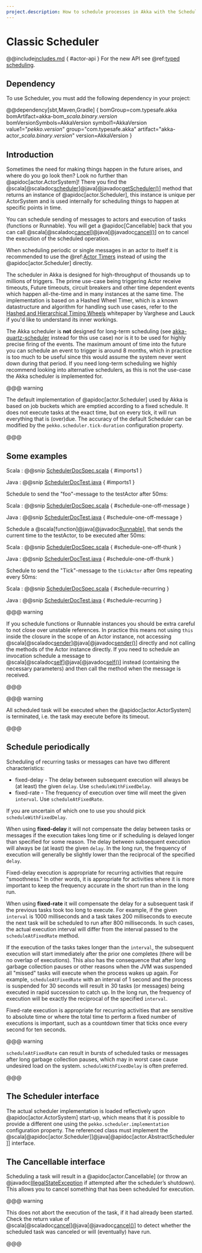 ```yaml
---
project.description: How to schedule processes in Akka with the Scheduler.
---
```

# Classic Scheduler

@@include[includes.md](includes.md) { #actor-api }
For the new API see @ref:[typed scheduling](typed/interaction-patterns.md#typed-scheduling).

## Dependency

To use Scheduler, you must add the following dependency in your project:

@@dependency[sbt,Maven,Gradle] {
  bomGroup=com.typesafe.akka bomArtifact=akka-bom_$scala.binary.version$ bomVersionSymbols=AkkaVersion
  symbol1=AkkaVersion
  value1="$pekko.version$"
  group="com.typesafe.akka"
  artifact="akka-actor_$scala.binary.version$"
  version=AkkaVersion
}

## Introduction

Sometimes the need for making things happen in the future arises, and where do
you go look then?  Look no further than @apidoc[actor.ActorSystem]! There you find the
@scala[@scaladoc[scheduler](pekko.actor.ActorSystem#scheduler:org.apache.pekko.actor.Scheduler)]@java[@javadoc[getScheduler()](pekko.actor.ActorSystem#getScheduler())] method that returns an instance of
@apidoc[actor.Scheduler], this instance is unique per ActorSystem and is
used internally for scheduling things to happen at specific points in time.

You can schedule sending of messages to actors and execution of tasks
(functions or Runnable).  You will get a @apidoc[Cancellable] back that you can call
@scala[@scaladoc[cancel](pekko.actor.Cancellable#cancel():Boolean)]@java[@javadoc[cancel()](pekko.actor.Cancellable#cancel())] on to cancel the execution of the scheduled operation.

When scheduling periodic or single messages in an actor to itself it is recommended to
use the @ref:[Actor Timers](actors.md#actors-timers) instead of using the @apidoc[actor.Scheduler]
directly.

The scheduler in Akka is designed for high-throughput of thousands up to millions 
of triggers. The prime use-case being triggering Actor receive timeouts, Future timeouts,
circuit breakers and other time dependent events which happen all-the-time and in many 
instances at the same time. The implementation is based on a Hashed Wheel Timer, which is
a known datastructure and algorithm for handling such use cases, refer to the [Hashed and Hierarchical Timing Wheels](http://www.cs.columbia.edu/~nahum/w6998/papers/sosp87-timing-wheels.pdf) 
whitepaper by Varghese and Lauck if you'd like to understand its inner workings. 

The Akka scheduler is **not** designed for long-term scheduling (see [akka-quartz-scheduler](https://github.com/enragedginger/akka-quartz-scheduler) 
instead for this use case) nor is it to be used for highly precise firing of the events.
The maximum amount of time into the future you can schedule an event to trigger is around 8 months,
which in practice is too much to be useful since this would assume the system never went down during that period.
If you need long-term scheduling we highly recommend looking into alternative schedulers, as this
is not the use-case the Akka scheduler is implemented for.

@@@ warning

The default implementation of @apidoc[actor.Scheduler] used by Akka is based on job
buckets which are emptied according to a fixed schedule.  It does not
execute tasks at the exact time, but on every tick, it will run everything
that is (over)due.  The accuracy of the default Scheduler can be modified
by the `pekko.scheduler.tick-duration` configuration property.

@@@

## Some examples

Scala
:  @@snip [SchedulerDocSpec.scala](/docs/src/test/scala/docs/actor/SchedulerDocSpec.scala) { #imports1 }

Java
:  @@snip [SchedulerDocTest.java](/docs/src/test/java/jdocs/actor/SchedulerDocTest.java) { #imports1 }

Schedule to send the "foo"-message to the testActor after 50ms:

Scala
:  @@snip [SchedulerDocSpec.scala](/docs/src/test/scala/docs/actor/SchedulerDocSpec.scala) { #schedule-one-off-message } 

Java
:  @@snip [SchedulerDocTest.java](/docs/src/test/java/jdocs/actor/SchedulerDocTest.java) { #schedule-one-off-message }

Schedule a @scala[function]@java[@javadoc[Runnable](java.lang.Runnable)], that sends the current time to the testActor, to be executed after 50ms:

Scala
:  @@snip [SchedulerDocSpec.scala](/docs/src/test/scala/docs/actor/SchedulerDocSpec.scala) { #schedule-one-off-thunk }

Java
:  @@snip [SchedulerDocTest.java](/docs/src/test/java/jdocs/actor/SchedulerDocTest.java) { #schedule-one-off-thunk }

Schedule to send the "Tick"-message to the `tickActor` after 0ms repeating every 50ms:

Scala
:  @@snip [SchedulerDocSpec.scala](/docs/src/test/scala/docs/actor/SchedulerDocSpec.scala) { #schedule-recurring }

Java
:  @@snip [SchedulerDocTest.java](/docs/src/test/java/jdocs/actor/SchedulerDocTest.java) { #schedule-recurring }

@@@ warning

If you schedule functions or Runnable instances you should be extra careful
to not close over unstable references. In practice this means not using `this`
inside the closure in the scope of an Actor instance, not accessing @scala[@scaladoc[sender](pekko.actor.Actor#sender():org.apache.pekko.actor.ActorRef)]@java[@javadoc[sender()](pekko.actor.Actor#sender())] directly
and not calling the methods of the Actor instance directly. If you need to
schedule an invocation schedule a message to @scala[@scaladoc[self](pekko.actor.Actor#self:org.apache.pekko.actor.ActorRef)]@java[@javadoc[self()](pekko.actor.Actor#self())] instead (containing the
necessary parameters) and then call the method when the message is received.

@@@

@@@ warning

All scheduled task will be executed when the @apidoc[actor.ActorSystem] is terminated, i.e.
the task may execute before its timeout.

@@@

## Schedule periodically

Scheduling of recurring tasks or messages can have two different characteristics:

* fixed-delay - The delay between subsequent execution will always be (at least) the given `delay`.
  Use `scheduleWithFixedDelay`.
* fixed-rate - The frequency of execution over time will meet the given `interval`. Use `scheduleAtFixedRate`.

If you are uncertain of which one to use you should pick `scheduleWithFixedDelay`.

When using **fixed-delay** it will not compensate the delay between tasks or messages if the execution takes long
time or if scheduling is delayed longer than specified for some reason. The delay between subsequent execution
will always be (at least) the given `delay`. In the long run, the frequency of execution will generally be
slightly lower than the reciprocal of the specified `delay`.

Fixed-delay execution is appropriate for recurring activities that require "smoothness." In other words,
it is appropriate for activities where it is more important to keep the frequency accurate in the short run
than in the long run.

When using **fixed-rate** it will compensate the delay for a subsequent task if the previous tasks took
too long to execute. For example, if the given `interval` is 1000 milliseconds and a task takes 200 milliseconds to
execute the next task will be scheduled to run after 800 milliseconds. In such cases, the actual execution
interval will differ from the interval passed to the `scheduleAtFixedRate` method.

If the execution of the tasks takes longer than the `interval`, the subsequent execution will start immediately
after the prior one completes (there will be no overlap of executions). This also has the consequence that after
long garbage collection pauses or other reasons when the JVM was suspended all "missed" tasks will execute
when the process wakes up again. For example, `scheduleAtFixedRate` with an interval of 1 second and the process
is suspended for 30 seconds will result in 30 tasks (or messages) being executed in rapid succession to catch up.
In the long run, the frequency of execution will be exactly the reciprocal of the specified `interval`.

Fixed-rate execution is appropriate for recurring activities that are sensitive to absolute time
or where the total time to perform a fixed number of executions is important, such as a countdown
timer that ticks once every second for ten seconds.

@@@ warning

`scheduleAtFixedRate` can result in bursts of scheduled tasks or messages after long garbage collection pauses,
which may in worst case cause undesired load on the system. `scheduleWithFixedDelay` is often preferred.

@@@


## The Scheduler interface

The actual scheduler implementation is loaded reflectively upon
@apidoc[actor.ActorSystem] start-up, which means that it is possible to provide a
different one using the `pekko.scheduler.implementation` configuration
property. The referenced class must implement the @scala[@apidoc[actor.Scheduler]]@java[@apidoc[actor.AbstractScheduler]]
interface.

## The Cancellable interface

Scheduling a task will result in a @apidoc[actor.Cancellable] (or throw an
@javadoc[IllegalStateException](java.lang.IllegalStateException) if attempted after the scheduler’s shutdown).
This allows you to cancel something that has been scheduled for execution.

@@@ warning

This does not abort the execution of the task, if it had already been
started.  Check the return value of @scala[@scaladoc[cancel](pekko.actor.Cancellable#cancel():Boolean)]@java[@javadoc[cancel()](pekko.actor.Cancellable#cancel())] to detect whether the
scheduled task was canceled or will (eventually) have run.

@@@

